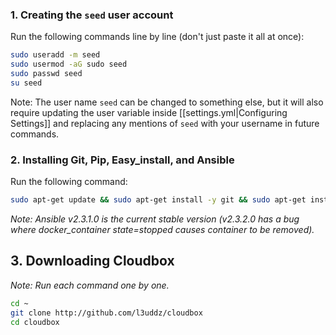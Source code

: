 
###  1. Creating the `seed` user account  ### 

Run the following commands line by line (don't just paste it all at once):


```bash
sudo useradd -m seed
sudo usermod -aG sudo seed
sudo passwd seed
su seed
```

Note: The user name `seed` can be changed to something else, but it will also require updating the user variable inside [[settings.yml|Configuring Settings]] and replacing any mentions of `seed` with your username in future commands.


### 2. Installing Git, Pip, Easy_install, and Ansible ####

Run the following command:

```bash
sudo apt-get update && sudo apt-get install -y git && sudo apt-get install -y python-pip && sudo easy_install -U pip && sudo pip install ansible==2.3.1.0
```

_Note: Ansible v2.3.1.0 is the current stable version (v2.3.2.0 has a bug where docker_container state=stopped causes container to be removed)._


## 3. Downloading Cloudbox ## 

_Note: Run each command one by one._ 


 ```bash
 cd ~
 git clone http://github.com/l3uddz/cloudbox
 cd cloudbox
 ```